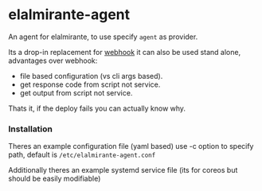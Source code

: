 # elalmirante-agent

An agent for elalmirante, to use specify `agent` as provider.

Its a drop-in replacement for [webhook](https://gitlab.com/ozkar99/webhook) it can also be used stand alone, advantages over webhook:

- file based configuration (vs cli args based).
- get response code from script not service.
- get output from script not service.

Thats it, if the deploy fails you can actually know why.

### Installation
Theres an example configuration file (yaml based) use -c option to specify path, default is `/etc/elalmirante-agent.conf`

Additionally theres an example systemd service file (its for coreos but should be easily modifiable)